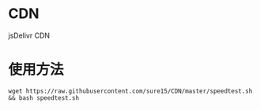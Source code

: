 # CDN
jsDelivr CDN

# 使用方法
```wget https://raw.githubusercontent.com/sure15/CDN/master/speedtest.sh && bash speedtest.sh```
